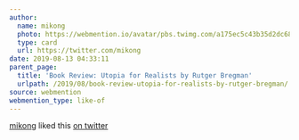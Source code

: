 ```yaml
---
author:
  name: mikong
  photo: https://webmention.io/avatar/pbs.twimg.com/a175ec5c43b35d2dc682b994939e7c76847a2bd45aa0a078b27cc77bc595f23d.jpg
  type: card
  url: https://twitter.com/mikong
date: 2019-08-13 04:33:11
parent_page:
  title: 'Book Review: Utopia for Realists by Rutger Bregman'
  urlpath: /2019/08/book-review-utopia-for-realists-by-rutger-bregman/
source: webmention
webmention_type: like-of
---
```


[mikong](https://twitter.com/mikong) liked this [on twitter](https://twitter.com/roytang/status/1157239008809951233#favorited-by-15644619)
